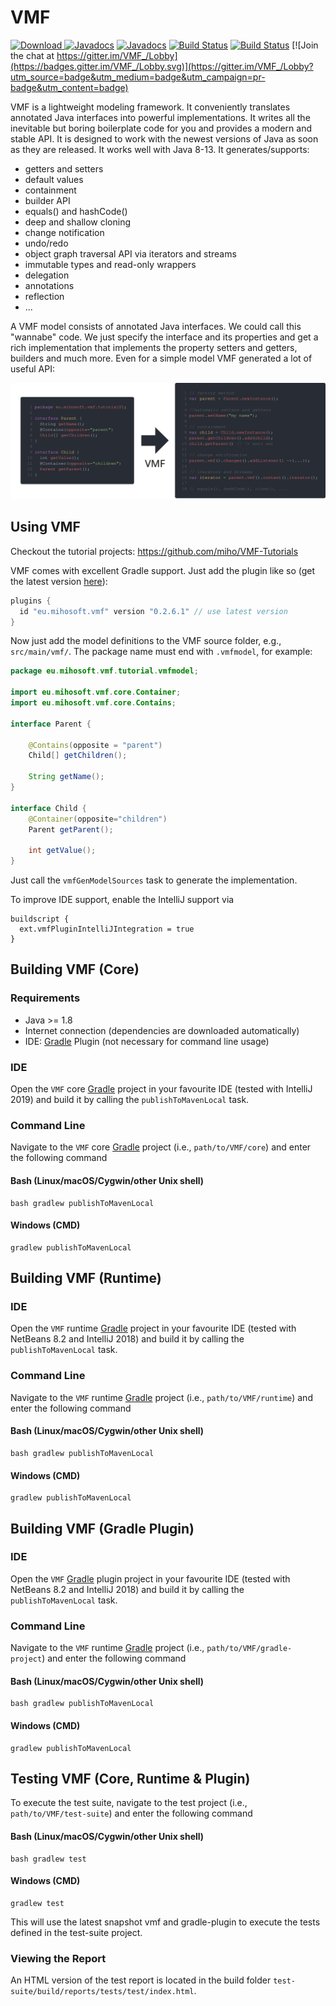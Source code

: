 VMF
=======

[ ![Download](https://api.bintray.com/packages/miho/VMF/VMF/images/download.svg) ](https://bintray.com/miho/VMF/VMF/_latestVersion)
[![Javadocs](https://www.javadoc.io/badge/eu.mihosoft.vmf/vmf.svg?color=blue&label=javadoc-core)](https://www.javadoc.io/doc/eu.mihosoft.vmf/vmf) [![Javadocs](https://www.javadoc.io/badge/eu.mihosoft.vmf/vmf-runtime.svg?color=blue&label=javadoc-runtime)](https://www.javadoc.io/doc/eu.mihosoft.vmf/vmf-runtime)
[![Build Status](https://travis-ci.org/miho/VMF.svg?branch=master)](https://travis-ci.org/miho/VMF)
[![Build Status](https://mihosoft.visualstudio.com/VMF/_apis/build/status/VMF-CI%20(YAML)?branchName=master)](https://mihosoft.visualstudio.com/VMF/_build/latest?definitionId=3&branchName=master)
[![Join the chat at https://gitter.im/VMF_/Lobby](https://badges.gitter.im/VMF_/Lobby.svg)](https://gitter.im/VMF_/Lobby?utm_source=badge&utm_medium=badge&utm_campaign=pr-badge&utm_content=badge)




VMF is a lightweight modeling framework. It conveniently translates annotated Java interfaces into powerful implementations. It writes all the inevitable but boring boilerplate code for you and provides a modern and stable API. It is designed to work with the newest versions of Java as soon as they are released. It works well with Java 8-13.
It generates/supports:

- getters and setters
- default values
- containment
- builder API
- equals() and hashCode()
- deep and shallow cloning
- change notification
- undo/redo
- object graph traversal API via iterators and streams
- immutable types and read-only wrappers
- delegation
- annotations
- reflection
- ...

A VMF model consists of annotated Java interfaces. We could call this "wannabe" code. We just specify the interface and its properties and get a rich implementation that implements the property setters and getters, builders and much more. Even for a simple model VMF generated a lot of useful API:

<img src="resources/img/vmf-01.svg">

## Using VMF

Checkout the tutorial projects: https://github.com/miho/VMF-Tutorials

VMF comes with excellent Gradle support. Just add the plugin like so (get the latest version [here](https://plugins.gradle.org/plugin/eu.mihosoft.vmf)):

```gradle
plugins {
  id "eu.mihosoft.vmf" version "0.2.6.1" // use latest version
}
```

Now just add the model definitions to the VMF source folder, e.g., `src/main/vmf/`. The package name must end with `.vmfmodel`, for example:

```java
package eu.mihosoft.vmf.tutorial.vmfmodel;

import eu.mihosoft.vmf.core.Container;
import eu.mihosoft.vmf.core.Contains;

interface Parent {

    @Contains(opposite = "parent")
    Child[] getChildren();

    String getName();
}

interface Child {
    @Container(opposite="children")
    Parent getParent();
    
    int getValue();
}
```

Just call the `vmfGenModelSources` task to generate the implementation.

To improve IDE support, enable the IntelliJ support via

```
buildscript {
  ext.vmfPluginIntelliJIntegration = true
}
```

## Building VMF (Core)

### Requirements

- Java >= 1.8
- Internet connection (dependencies are downloaded automatically)
- IDE: [Gradle](http://www.gradle.org/) Plugin (not necessary for command line usage)

### IDE

Open the `VMF` core [Gradle](http://www.gradle.org/) project in your favourite IDE (tested with IntelliJ 2019) and build it
by calling the `publishToMavenLocal` task.

### Command Line

Navigate to the `VMF` core [Gradle](http://www.gradle.org/) project (i.e., `path/to/VMF/core`) and enter the following command

#### Bash (Linux/macOS/Cygwin/other Unix shell)

    bash gradlew publishToMavenLocal
    
#### Windows (CMD)

    gradlew publishToMavenLocal
    
## Building VMF (Runtime)

### IDE

Open the `VMF` runtime [Gradle](http://www.gradle.org/) project in your favourite IDE (tested with NetBeans 8.2 and IntelliJ 2018) and build it
by calling the `publishToMavenLocal` task.

### Command Line

Navigate to the `VMF` runtime [Gradle](http://www.gradle.org/) project (i.e., `path/to/VMF/runtime`) and enter the following command

#### Bash (Linux/macOS/Cygwin/other Unix shell)

    bash gradlew publishToMavenLocal
    
#### Windows (CMD)

    gradlew publishToMavenLocal    
    
## Building VMF (Gradle Plugin)

### IDE

Open the `VMF` [Gradle](http://www.gradle.org/) plugin project in your favourite IDE (tested with NetBeans 8.2 and IntelliJ 2018) and build it
by calling the `publishToMavenLocal` task.

### Command Line

Navigate to the `VMF` runtime [Gradle](http://www.gradle.org/) project (i.e., `path/to/VMF/gradle-project`) and enter the following command

#### Bash (Linux/macOS/Cygwin/other Unix shell)

    bash gradlew publishToMavenLocal
    
#### Windows (CMD)

    gradlew publishToMavenLocal 

## Testing VMF (Core, Runtime & Plugin)

To execute the test suite, navigate to the test project (i.e., `path/to/VMF/test-suite`) and enter the following command

#### Bash (Linux/macOS/Cygwin/other Unix shell)

    bash gradlew test
    
#### Windows (CMD)

    gradlew test

This will use the latest snapshot vmf and gradle-plugin to execute the tests defined in the test-suite project.

### Viewing the Report

An HTML version of the test report is located in the build folder `test-suite/build/reports/tests/test/index.html`.
